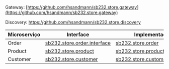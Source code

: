 Gateway:
[https://github.com/hsandmann/sb232.store.gateway](https://github.com/hsandmann/sb232.store.gateway)

Discovery:
https://github.com/hsandmann/sb232.store.discovery

|  Microserviço | Interface | Implementação |
|---|---|---|
| Order | [sb232.store.order.interface](https://github.com/hsandmann/sb232.store.order.interface) | [sb232.store.order](https://github.com/hsandmann/sb232.store.order) |
| Product | [sb232.store.product](https://github.com/hsandmann/sb232.store.product) | [sb232.store.product.interface](https://github.com/hsandmann/sb232.store.product.interface) |
| Customer | [sb232.store.customer](https://github.com/hsandmann/sb232.store.customer) | [sb232.store.customer.interface](https://github.com/hsandmann/sb232.store.customer.interface) |
